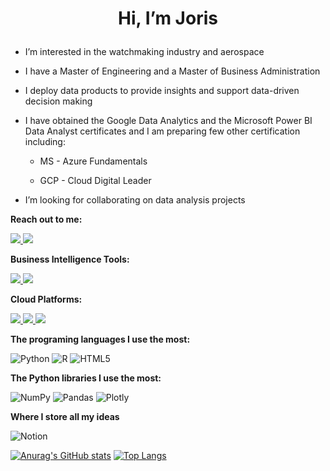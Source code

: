 # <p align="center">Hi, I’m Joris</p>

- I’m interested in the watchmaking industry and aerospace

- I have a Master of Engineering and a Master of Business Administration

- I deploy data products to provide insights and support data-driven decision making

- I have obtained the Google Data Analytics and the Microsoft Power BI Data Analyst certificates and I am preparing few other certification including:

	- MS - Azure Fundamentals
	
	- GCP - Cloud Digital Leader
	
- I’m looking for collaborating on data analysis projects

**Reach out to me:**
<p align="left">
	<a href="https://www.linkedin.com/in/jorisgauliard/">
		<img src="https://skillicons.dev/icons?i=linkedin" />
	</a>
	<a href="mailto:joris.gauliard@gmail.com">
		<img src="https://img.icons8.com/fluent/48/000000/gmail.png" />
	</a>
</p>

**Business Intelligence Tools:**
<p align="left">
	<a href="">
		<img src="https://img.icons8.com/ios/50/null/power-bi.png"/>
	</a>
	<a href="">
		<img src="https://img.icons8.com/ios-filled/50/null/tableau-software.png"/>
	</a>
</p>

**Cloud Platforms:**
<p align="left">
	<a href="https://www.cloudskillsboost.google/public_profiles/65113f20-b821-4c30-b88b-58e5275ac10e">
		<img src="https://skillicons.dev/icons?i=gcp&theme=light" />
	</a>
	<a href="">
		<img src="https://skillicons.dev/icons?i=azure&theme=light" />
	</a>
	<a href="">
		<img src="https://skillicons.dev/icons?i=aws&theme=light" />
	</a>
</p>

**The programing languages I use the most:**

![Python](https://img.shields.io/badge/python-3670A0?style=for-the-badge&logo=python&logoColor=ffdd54) ![R](https://img.shields.io/badge/r-%23276DC3.svg?style=for-the-badge&logo=r&logoColor=white) ![HTML5](https://img.shields.io/badge/html5-%23E34F26.svg?style=for-the-badge&logo=html5&logoColor=white)

**The Python libraries I use the most:**

![NumPy](https://img.shields.io/badge/numpy-%23013243.svg?style=for-the-badge&logo=numpy&logoColor=white) 	![Pandas](https://img.shields.io/badge/pandas-%23150458.svg?style=for-the-badge&logo=pandas&logoColor=white) 	![Plotly](https://img.shields.io/badge/Plotly-%233F4F75.svg?style=for-the-badge&logo=plotly&logoColor=white)

**Where I store all my ideas**

![Notion](https://img.shields.io/badge/Notion-%23000000.svg?style=for-the-badge&logo=notion&logoColor=white)

[![Anurag's GitHub stats](https://github-readme-stats.vercel.app/api?username=jorisgauliard)](https://github.com/anuraghazra/github-readme-stats) [![Top Langs](https://github-readme-stats.vercel.app/api/top-langs/?username=jorisgauliard)](https://github.com/anuraghazra/github-readme-stats)

<!---
--->
